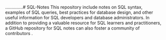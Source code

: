 ..............# SQL-Notes
This repository include notes on SQL syntax, examples of SQL queries, best practices for database design, and other useful information for SQL developers and database administrators. In addition to providing a valuable resource for SQL learners and practitioners, a GitHub repository for SQL notes can also foster a community of contributors .
